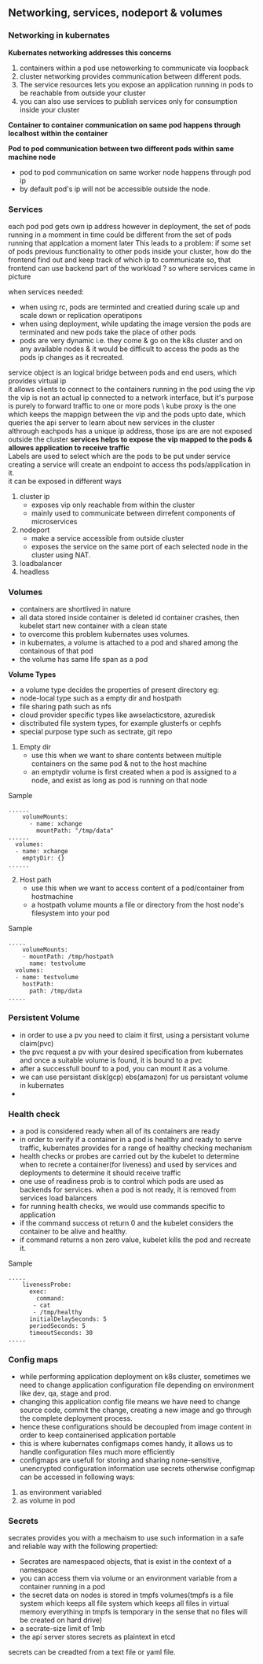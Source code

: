 ## Networking, services, nodeport & volumes
### Networking in kubernates

**Kubernates networking addresses this concerns**
1. containers within a pod use netoworking to communicate via loopback
2. cluster networking provides communication between different pods.
3. The service resources lets you expose an application running in pods to be reachable from outside your cluster
4. you can also use services to publish services only for consumption inside your cluster

**Container to container communication on same pod happens through localhost within the container**

**Pod to pod communication between two different pods within same machine node**
- pod to pod communication on same worker node happens through pod ip
- by default pod's ip will not be accessible outside the node.

 ### Services 
each pod pod gets own ip address however in deployment, the set of pods running in a  momment in time could be different from the set of pods running that applcation a moment later
This leads to a problem: if some set of pods previous functionality to other pods inside your cluster, how do the frontend find out and keep track of which ip to communicate so, that frontend can use backend part of the workload ?
so where services came in picture 

when services needed:
- when using rc, pods are terminted and creatied during scale up and scale down or replication operatipons
- when using deployment, while updating the image version the pods are terminated and new pods take the place of other pods
- pods are very dynamic i.e.  they come & go on the k8s cluster and on any available nodes  & it would be difficult to access the pods as the pods ip changes as it recreated.


service object is an logical bridge between pods and end users, which provides virtual ip \
it allows clients to connect to the containers running in the pod using the vip \
the vip is not an actual ip connected to a network interface, but it's purpose is purely to forward traffic to one or more pods \ 
kube proxy is the one which keeps the mappign between the vip and the pods upto date, which queries the api server to learn about new services in the cluster \
althrough eachpods has a unique ip address, those ips are are not exposed outside the cluster 
**services helps to expose the vip  mapped to the pods & allowes application to receive traffic** \
Labels are used to select which are the pods to be put under service \
creating a service will create an endpoint to access ths pods/application in it.\
it can be exposed in different ways 
1. cluster ip
   - exposes vip only reachable from within the cluster
   - mainly used to communicate between dirrefent components of microservices 
3. nodeport
   - make a service accessible from outside cluster
   - exposes the service on the same port of each selected node in the cluster using NAT. 
5. loadbalancer
6. headless

 ### Volumes
 - containers are shortlived in nature
 - all data stored inside container is deleted id container crashes, then kubelet start new container with a clean state
 - to overcome this problem kubernates uses volumes.
 - in kubernates, a volume is attached to a pod and shared among the containous of that pod
 - the volume has same life span as a pod

**Volume Types**
- a volume type decides the properties of present directory eg:
- node-local type such as a empty dir and hostpath
- file sharing path such as nfs
- cloud provider specific types like awselacticstore, azuredisk
- disctributed file system types, for example glusterfs or cephfs
- special purpose type such as sectrate, git repo

1. Empty dir
   - use this when we want to share contents between multiple containers on the same pod & not to the host machine
   - an emptydir volume is first created when a pod is assigned to a node, and exist as long as pod is running on that node
   
Sample
```
......
    volumeMounts:
      - name: xchange
        mountPath: "/tmp/data"
......
  volumes:
  - name: xchange
    emptyDir: {}
......
```
2. Host path
   - use this when we want to access content of a pod/container from hostmachine
   - a hostpath volume mounts a file or directory from the host node's filesystem into your pod
  
Sample
```
.....
    volumeMounts:
    - mountPath: /tmp/hostpath
      name: testvolume
  volumes:
  - name: testvolume
    hostPath:
      path: /tmp/data
.....
```

### Persistent Volume
 - in order to use a pv you need to claim it first, using a persistant volume claim(pvc)
 - the pvc request a pv with your desired specification from kubernates and once a suitable volume is found, it is bound to a pvc
 - after a successfull bounf to a pod, you can mount it as a volume.
 - we can use persistant disk(gcp) ebs(amazon) for us persistant volume in kubernates
 - 

### Health check
- a pod is considered ready when all of its containers are ready
- in order to verify if a container in a pod is healthy and ready to serve traffic, kubernates provides for a range of healthy checking mechanism
- health checks or probes are carried out by the kubelet to determine when to recrete a container(for liveness) and used by services and deployments to determine it should receive traffic
- one use of readiness prob is to control which pods are used as backends for services. when a pod is not ready, it is removed from services load balancers
- for running health checks, we would use commands specific to application
- if the command success ot return 0 and the kubelet considers the container to be alive and healthy.
- if command returns a non zero value, kubelet kills the pod and recreate it.

Sample
```
.....
    livenessProbe:                                          
      exec:
        command:                                         
       - cat                
       - /tmp/healthy
      initialDelaySeconds: 5          
      periodSeconds: 5                                 
      timeoutSeconds: 30
.....
```

### Config maps
- while performing application deployment on k8s cluster, sometimes we need to change application configuration file depending on environment like dev, qa, stage and prod.
- changing this application config file means we have need to change source code, commit the change, creating a new image and go through the complete deployment process.
- hence these configurations should be decoupled from image content in order to keep containerised application portable
- this is where kubernates configmaps comes handy, it allows us to handle configuration files much more efficiently
- configmaps are usefull for storing and sharing none-sensitive, unencrypted configuration information use secrets otherwise
configmap can be accessed in following ways:
1. as environment variabled
2. as volume in pod

### Secrets
secrates provides you with a mechaism to use such information in a safe and reliable way with the following propertied:
- Secrates are namespaced objects, that is exist in the context of a namespace
- you can access them via volume or an environment variable from a container running in a pod
- the secret data on nodes is stored in tmpfs volumes(tmpfs is a file system which keeps all file system which keeps all files in virtual memory everything in tmpfs is temporary in the sense that no files will be created on hard drive)
- a secrate-size limit of 1mb
- the api server stores secrets as plaintext in etcd

secrets can be creadted from a text file or yaml file.

